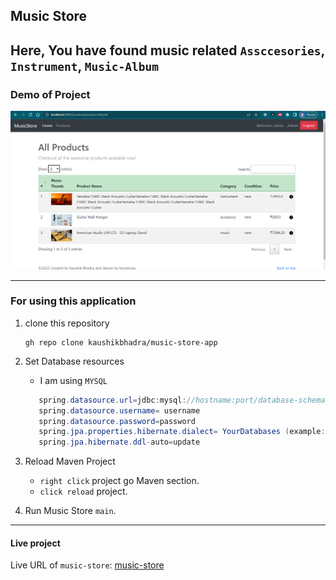 ## Music Store

Here, You have found music related `Assccesories`,
`Instrument`, `Music-Album`
---
### Demo of Project
![Screenshot of Product details.](demoimg/productsDetails.png)

---
### For using this application
1. clone this repository
    ````git
   gh repo clone kaushikbhadra/music-store-app
    ````
2. Set Database resources
    - I am using `MYSQL`

   ````java
      spring.datasource.url=jdbc:mysql://hostname:port/database-schema-name
      spring.datasource.username= username
      spring.datasource.password=password
      spring.jpa.properties.hibernate.dialect= YourDatabases (example: `MongoDB`, `Oracle`, `postgresql`)
      spring.jpa.hibernate.ddl-auto=update
    ````
3. Reload Maven Project
    - `right click` project go Maven section.
    - `click reload` project.

4. Run Music Store `main`.

---
#### Live project
Live URL of `music-store`: [music-store](https://loud-wine-production.up.railway.app/)

